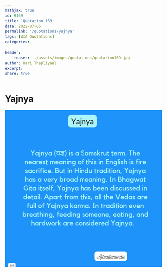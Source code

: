 ```yaml
---
mathjax: true
id: 9169
title: 'Quotation 169'
date: 2022-07-05
permalink: '/quotations/yajnya'
tags: [WIA Quotations] 
categories: 

header:
    teaser: ../assets/images/quotations/quotation169.jpg
author: Hari Thapliyaal 
excerpt:
share: true 
---
```


# Yajnya

![Yajnya](../assets/images/quotations/quotation169.jpg)
